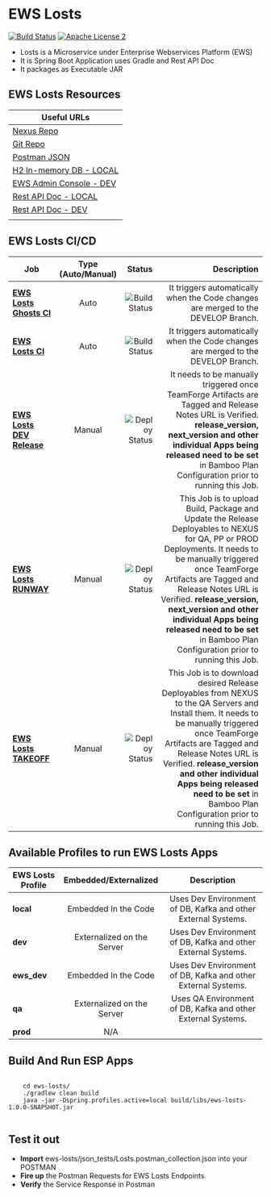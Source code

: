 EWS Losts
===================================

[![Build Status](http://es-compile01.dal.securustech.net/plugins/servlet/wittified/build-status/EP-EWCD)](http://es-compile01.dal.securustech.net/plugins/servlet/wittified/build-status/EP-EWCD)
[![Apache License 2](https://img.shields.io/badge/license-ASF2-blue.svg)](https://www.apache.org/licenses/LICENSE-2.0.txt)


- Losts is a Microservice under Enterprise Webservices Platform (EWS)
- It is Spring Boot Application uses Gradle and Rest API Doc
- It packages as Executable JAR


## EWS Losts Resources


| **Useful URLs**	|
| ------------- |
| [Nexus Repo](http://es-nexus01.dal.securustech.net/content/repositories/releases/net/securustech/ews/ews-losts/ "Official Nexus Artifactory for EWS Losts")      	|
| [Git Repo](http://es-bitbucket01.dal.securustech.net/projects/MID/repos/ews-losts/browse "Official Git Repo for EWS Losts")      	|
| [Postman JSON](http://es-bitbucket01.dal.securustech.net/projects/MID/repos/ews-losts/browse/json_tests "Postman JSON for EWS Losts")      	|
| [H2 In-memory DB - LOCAL](http://localhost:20036/ "H2 In-Memory DB Web Console for Local Testing")      	|
| [EWS Admin Console - DEV](http://ld-midsrvcs01.lab.securustech.net:8761/#/ "EWS Admin Console - DEV Environment")      	|
| [Rest API Doc - LOCAL](http://localhost:20026/ews/losts/info/index.html "EWS Losts Rest API Doc - Local Environment")      	|
| [Rest API Doc - DEV](http://ld-midsrvcs01.lab.securustech.net:8761/losts/info/index.html "EWS Losts Rest API Doc - DEV Environment")      	|
     	|


## EWS Losts CI/CD


| Job        | Type (Auto/Manual)	| Status  |Description  |
| ------------- |:-------------:| -----:|-----:|
| [**EWS Losts Ghosts CI**](http://es-compile01.dal.securustech.net/browse/EP-EWCD "EWS Losts CI Job")      | Auto | ![Build Status](http://es-compile01.dal.securustech.net/plugins/servlet/wittified/build-status/EP-EWCD)	| It triggers automatically when the Code changes are merged to the DEVELOP Branch.	|
| [**EWS Losts CI**](http://es-compile01.dal.securustech.net/browse/EP-EWCD "EWS Losts CI Job")      | Auto | ![Build Status](http://es-compile01.dal.securustech.net/plugins/servlet/wittified/build-status/EP-EWCD)	| It triggers automatically when the Code changes are merged to the DEVELOP Branch.	|
| [**EWS Losts DEV Release**](http://es-compile01.dal.securustech.net/browse/EP-EWSDR "EWS Losts Deploy to DEV")      | Manual | ![Deploy Status](http://es-compile01.dal.securustech.net/plugins/servlet/wittified/build-status/EP-EWSDR)	| It needs to be manually triggered once TeamForge Artifacts are Tagged and Release Notes URL is Verified. **release_version, next_version and other individual Apps being released need to be set** in Bamboo Plan Configuration prior to running this Job. |
| [**EWS Losts RUNWAY**](http://es-compile01.dal.securustech.net/browse/EP-EWLR "EWS Losts Deploy to NEXUS Job")      | Manual | ![Deploy Status](http://es-compile01.dal.securustech.net/plugins/servlet/wittified/build-status/EP-EWLR)	| This Job is to upload Build, Package and Update the Release Deployables to NEXUS for QA, PP or PROD Deployments. It needs to be manually triggered once TeamForge Artifacts are Tagged and Release Notes URL is Verified. **release_version, next_version and other individual Apps being released need to be set** in Bamboo Plan Configuration prior to running this Job. |
| [**EWS Losts TAKEOFF**](http://es-compile01.dal.securustech.net/browse/EP-EW "EWS Losts Install to QA Environment")      | Manual | ![Deploy Status](http://es-compile01.dal.securustech.net/plugins/servlet/wittified/build-status/EP-EW)	| This Job is to download desired Release Deployables from NEXUS to the QA Servers and Install them. It needs to be manually triggered once TeamForge Artifacts are Tagged and Release Notes URL is Verified. **release_version and other individual Apps being released need to be set** in Bamboo Plan Configuration prior to running this Job. |

## Available Profiles to run EWS Losts Apps


| EWS Losts Profile        | Embedded/Externalized           | Description           |
| ------------- |:-------------:|:-------------:|
| **local**      | Embedded In the Code    | Uses Dev Environment of DB, Kafka and other External Systems. |
| **dev**      | Externalized on the Server    | Uses Dev Environment of DB, Kafka and other External Systems. |
| **ews_dev**      | Embedded In the Code    | Uses Dev Environment of DB, Kafka and other External Systems. |
| **qa**      | Externalized on the Server    | Uses QA Environment of DB, Kafka and other External Systems. |
| **prod**      | N/A |


## Build And Run ESP Apps

```shell

	cd ews-losts/
	./gradlew clean build
	java -jar -Dspring.profiles.active=local build/libs/ews-losts-1.0.0-SNAPSHOT.jar


``` 


## Test it out 

* **Import** ews-losts/json_tests/Losts.postman_collection.json into your POSTMAN
* **Fire up** the Postman Requests for EWS Losts Endpoints 
* **Verify** the Service Response in Postman



